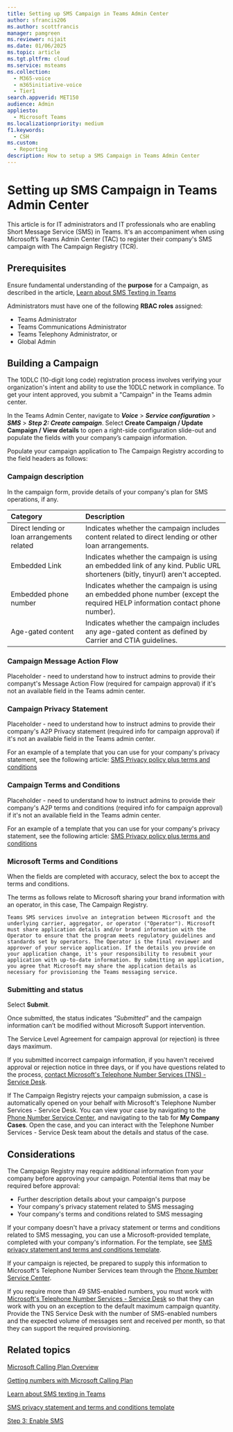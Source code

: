 ```yaml
---
title: Setting up SMS Campaign in Teams Admin Center
author: sfrancis206
ms.author: scottfrancis
manager: pamgreen
ms.reviewer: nijait
ms.date: 01/06/2025
ms.topic: article
ms.tgt.pltfrm: cloud
ms.service: msteams
ms.collection:
  - M365-voice
  - m365initiative-voice
  - Tier1
search.appverid: MET150
audience: Admin
appliesto:
  - Microsoft Teams
ms.localizationpriority: medium
f1.keywords:
  - CSH
ms.custom:
  - Reporting
description: How to setup a SMS Campaign in Teams Admin Center
---
```


# Setting up SMS Campaign in Teams Admin Center

This article is for IT administrators and IT professionals who are enabling Short Message Service (SMS) in Teams. It's an accompaniment when using Microsoft’s Teams Admin Center (TAC) to register their company's SMS campaign with The Campaign Registry (TCR).

## Prerequisites

Ensure fundamental understanding of the **purpose** for a Campaign, as described in the article, [Learn about SMS Texting in Teams](sms-overview.md)

Administrators must have one of the following **RBAC roles** assigned:
- Teams Administrator
- Teams Communications Administrator
- Teams Telephony Administrator, or
- Global Admin

## Building a Campaign

The 10DLC (10-digit long code) registration process involves verifying your organization's intent and ability to use the 10DLC network in compliance. To get your intent approved, you submit a "Campaign" in the Teams admin center.

In the Teams Admin Center, navigate to ***Voice*** > ***Service configuration*** > ***SMS*** > ***Step 2: Create campaign***.
Select **Create Campaign / Update Campaign / View details** to open a right-side configuration slide-out and populate the fields with your company’s campaign information.

Populate your campaign application to The Campaign Registry according to the field headers as follows:

### Campaign description

In the campaign form, provide details of your company's plan for SMS operations, if any.

|Category |Description |
|:-----|:-----|
|Direct lending or loan arrangements related |Indicates whether the campaign includes content related to direct lending or other loan arrangements. |
|Embedded Link |Indicates whether the campaign is using an embedded link of any kind. Public URL shorteners (bitly, tinyurl) aren't accepted. |
|Embedded phone number |Indicates whether the campaign is using an embedded phone number (except the required HELP information contact phone number). |
|Age-gated content |Indicates whether the campaign includes any age-gated content as defined by Carrier and CTIA guidelines.|

### Campaign Message Action Flow

Placeholder - need to understand how to instruct admins to provide their companyt's Message Action Flow (required for campaign approval) if it's not an available field in the Teams admin center.

### Campaign Privacy Statement

Placeholder - need to understand how to instruct admins to provide their company's A2P Privacy statement (required info for campaign approval) if it's not an available field in the Teams admin center.

For an example of a template that you can use for your company's privacy statement, see the following article: [SMS Privacy policy plus terms and conditions](sms-privacy-terms-template.md)

### Campaign Terms and Conditions

Placeholder - need to understand how to instruct admins to provide their company's A2P terms and conditions (required info for campaign approval) if it's not an available field in the Teams admin center.

For an example of a template that you can use for your company's privacy statement, see the following article: [SMS Privacy policy plus terms and conditions](sms-privacy-terms-template.md)

### Microsoft Terms and Conditions

When the fields are completed with accuracy, select the box to accept the terms and conditions.

The terms as follows relate to Microsoft sharing your brand information with an operator, in this case, The Campaign Registry.

```text
Teams SMS services involve an integration between Microsoft and the underlying carrier, aggregator, or operator ("Operator"). Microsoft must share application details and/or brand information with the Operator to ensure that the program meets regulatory guidelines and standards set by operators. The Operator is the final reviewer and approver of your service application. If the details you provide on your application change, it's your responsibility to resubmit your application with up-to-date information. By submitting an application, you agree that Microsoft may share the application details as necessary for provisioning the Teams messaging service.
```

### Submitting and status

Select **Submit**.

Once submitted, the status indicates *"Submitted"* and the campaign information can’t be modified without Microsoft Support intervention.

The Service Level Agreement for campaign approval (or rejection) is three days maximum.

If you submitted incorrect campaign information, if you haven't received approval or rejection notice in three days, or if you have questions related to the process, [contact Microsoft's Telephone Number Services (TNS) - Service Desk](contact-tns-service-desk.md).

If The Campaign Registry rejects your campaign submission, a case is automatically opened on your behalf with Microsoft's Telephone Number Services - Service Desk. You can view your case by navigating to the [Phone Number Service Center](https://pstnsd.powerappsportals.com), and navigating to the tab for **My Company Cases**. Open the case, and you can interact with the Telephone Number Services - Service Desk team about the details and status of the case.

## Considerations

The Campaign Registry may require additional information from your company before approving your campaign. Potential items that may be required before approval:

- Further description details about your campaign's purpose
- Your company's privacy statement related to SMS messaging
- Your company's terms and conditions related to SMS messaging

If your company doesn't have a privacy statement or terms and conditions related to SMS messaging, you can use a Microsoft-provided template, completed with your company's information. For the template, see [SMS privacy statement and terms and conditions template](sms-privacy-terms-template.md).

If your campaign is rejected, be prepared to supply this information to Microsoft's Telephone Number Services team through the [Phone Number Service Center](https://pstnsd.powerappsportals.com).

If you require more than 49 SMS-enabled numbers, you must work with [Microsoft's Telephone Number Services - Service Desk](contact-tns-service-desk.md) so that they can work with you on an exception to the default maximum campaign quantity. Provide the TNS Service Desk with the number of SMS-enabled numbers and the expected volume of messages sent and received per month, so that they can support the required provisioning.

## Related topics

[Microsoft Calling Plan Overview](calling-plan-overview.md)

[Getting numbers with Microsoft Calling Plan](manage-phone-numbers-landing-page.md)

[Learn about SMS texting in Teams](sms-overview.md)

[SMS privacy statement and terms and conditions template](sms-privacy-terms-template.md)

[Step 3: Enable SMS](sms-management.md)
